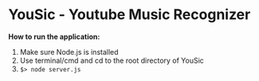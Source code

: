YouSic - Youtube Music Recognizer
================================

**How to run the application:**
1. Make sure Node.js is installed  
2. Use terminal/cmd and cd to the root directory of YouSic  
3. `$> node server.js`  
